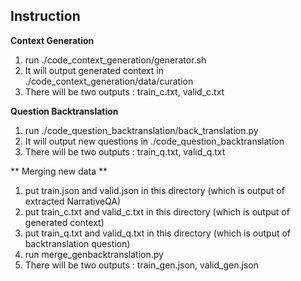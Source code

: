 Instruction
-----------------------
**Context Generation**
1. run ./code_context_generation/generator.sh
2. It will output generated context in ./code_context_generation/data/curation
3. There will be two outputs : train_c.txt, valid_c.txt

**Question Backtranslation**
1. run ./code_question_backtranslation/back_translation.py
2. It will output new questions in ./code_question_backtranslation
3. There will be two outputs : train_q.txt, valid_q.txt

** Merging new data **
1. put train.json and valid.json in this directory (which is output of extracted NarrativeQA)
2. put train_c.txt and valid_c.txt in this directory (which is output of generated context)
3. put train_q.txt and valid_q.txt in this directory (which is output of backtranslation question)
4. run merge_genbacktranslation.py
5. There will be two outputs : train_gen.json, valid_gen.json

